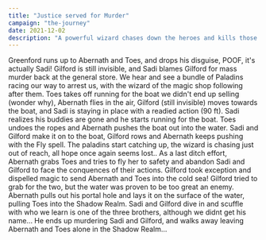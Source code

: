 ```yaml
---
title: "Justice served for Murder"
campaign: "the-journey"
date: 2021-12-02
description: "A powerful wizard chases down the heroes and kills those who murdered his friends"
---
```


Greenford runs up to Abernath and Toes, and drops his disguise, POOF, it's actually Sadi! Gilford is still invisible, and Sadi blames Gilford for mass murder back at the general store. We hear and see a bundle of Paladins racing our way to arrest us, with the wizard of the magic shop following after them. Toes takes off running for the boat we didn't end up selling (wonder why), Abernath flies in the air, Gilford (still invisible) moves towards the boat, and Sadi is staying in place with a readied action (90 ft). Sadi realizes his buddies are gone and he starts running for the boat. Toes undoes the ropes and Abernath pushes the boat out into the water. Sadi and Gilford make it on to the boat, Gilford rows and Abernath keeps pushing with the Fly spell. The paladins start catching up, the wizard is chasing just out of reach, all hope once again seems lost.. As a last ditch effort, Abernath grabs Toes and tries to fly her to safety and abandon Sadi and Gilford to face the conquences of their actions. Gilford took exception and dispelled magic to send Abernath and Toes into the cold sea! Gilford tried to grab for the two, but the water was proven to be too great an enemy. Abernath pulls out his portal hole and lays it on the surface of the water, pulling Toes into the Shadow Realm. Sadi and Gilford dive in and scuffle with who we learn is one of the three brothers, although we didnt get his name... He ends up murdering Sadi and Gilford, and walks away leaving Abernath and Toes alone in the Shadow Realm...